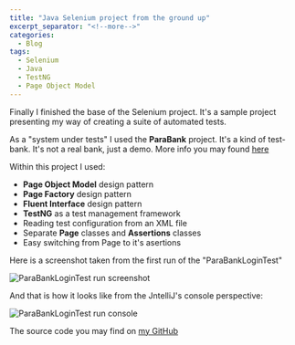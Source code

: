 ```yaml
---
title: "Java Selenium project from the ground up"
excerpt_separator: "<!--more-->"
categories:
  - Blog
tags:
  - Selenium
  - Java
  - TestNG
  - Page Object Model
---
```


Finally I finished the base of the Selenium project. It's a sample project presenting my way of creating a suite of automated tests. 

<!--more-->

As a "system under tests" I used the **ParaBank** project. It's a kind of test-bank. It's not a real bank, just a demo. More info you may found [here](https://parabank.parasoft.com/parabank/about.htm)

<!--more-->

Within this project I used:
* **Page Object Model** design pattern
* **Page Factory** design pattern
* **Fluent Interface** design pattern
* **TestNG** as a test management framework
* Reading test configuration from an XML file
* Separate **Page** classes and **Assertions** classes
* Easy switching from Page to it's asertions

<!--more-->

Here is a screenshot taken from the first run of the "ParaBankLoginTest"

<img src="{{ site.url }}{{ site.baseurl }}/assets/images/paraBankHomePage-testRun.png" alt="ParaBankLoginTest run screenshot">

And that is how it looks like from the JntelliJ's console perspective:

<img src="{{ site.url }}{{ site.baseurl }}/assets/images/paraBankHomePage-console.png" alt="ParaBankLoginTest run console">

<!--more-->

The source code you may find on [my GitHub](https://github.com/AdamSajewicz/SeleniumFromScratch)

